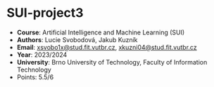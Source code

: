 # SUI-project3

- **Course**: Artificial Intelligence and Machine Learning (SUI)
- **Authors**: Lucie Svobodová, Jakub Kuzník
- **Email**: xsvobo1x@stud.fit.vutbr.cz, xkuzni04@stud.fit.vutbr.cz
- **Year**: 2023/2024
- **University**: Brno University of Technology, Faculty of Information Technology
- Points: 5.5/6
